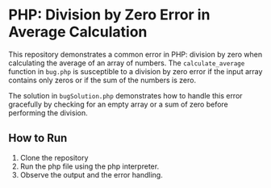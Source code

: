 # PHP: Division by Zero Error in Average Calculation
This repository demonstrates a common error in PHP: division by zero when calculating the average of an array of numbers.  The `calculate_average` function in `bug.php` is susceptible to a division by zero error if the input array contains only zeros or if the sum of the numbers is zero.

The solution in `bugSolution.php` demonstrates how to handle this error gracefully by checking for an empty array or a sum of zero before performing the division.

## How to Run
1. Clone the repository
2. Run the php file using the php interpreter.
3. Observe the output and the error handling.